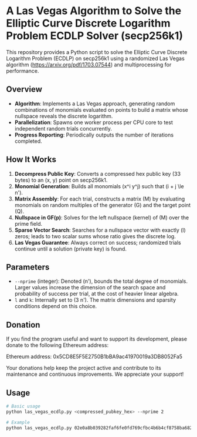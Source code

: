 # A Las Vegas Algorithm to Solve the Elliptic Curve Discrete Logarithm Problem ECDLP Solver (secp256k1)

This repository provides a Python script to solve the Elliptic Curve Discrete Logarithm Problem (ECDLP) on secp256k1 using a randomized Las Vegas algorithm (https://arxiv.org/pdf/1703.07544) and multiprocessing for performance.

## Overview

- **Algorithm**: Implements a Las Vegas approach, generating random combinations of monomials evaluated on points to build a matrix whose nullspace reveals the discrete logarithm.
- **Parallelization**: Spawns one worker process per CPU core to test independent random trials concurrently.
- **Progress Reporting**: Periodically outputs the number of iterations completed.

## How It Works

1. **Decompress Public Key**: Converts a compressed hex public key (33 bytes) to an (x, y) point on secp256k1.
2. **Monomial Generation**: Builds all monomials \(x^i y^j\) such that \(i + j \le n'\).
3. **Matrix Assembly**: For each trial, constructs a matrix \(M\) by evaluating monomials on random multiples of the generator \(G\) and the target point \(Q\).
4. **Nullspace in GF(p)**: Solves for the left nullspace (kernel) of \(M\) over the prime field.
5. **Sparse Vector Search**: Searches for a nullspace vector with exactly \(l\) zeros; leads to two scalar sums whose ratio gives the discrete log.
6. **Las Vegas Guarantee**: Always correct on success; randomized trials continue until a solution (private key) is found.

## Parameters

- `--nprime` (integer): Denoted \(n'\), bounds the total degree of monomials. Larger values increase the dimension of the search space and probability of success per trial, at the cost of heavier linear algebra.
- `l` and `k`: Internally set to \(3 n'\). The matrix dimensions and sparsity conditions depend on this choice.

## Donation
If you find the program useful and want to support its development, please donate to the following Ethereum address:

Ethereum address: 0x5CD8E5F5E2750B1bBA9ac41970019a3DB8052Fa5

Your donations help keep the project active and contribute to its maintenance and continuous improvements. We appreciate your support!

## Usage

```bash
# Basic usage
python las_vegas_ecdlp.py <compressed_pubkey_hex> --nprime 2

# Example
python las_vegas_ecdlp.py 02e0a8b039282faf6fe0fd769cfbc4b6b4cf8758ba68220eac420e32b91ddfa673 --nprime 2

